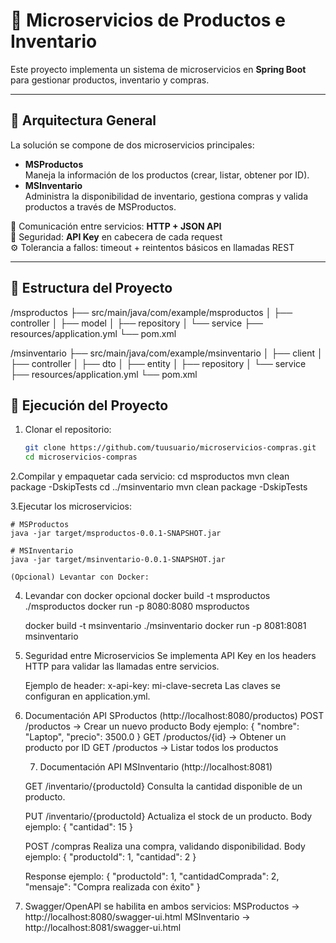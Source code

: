 # 🛒 Microservicios de Productos e Inventario

Este proyecto implementa un sistema de microservicios en **Spring Boot** para gestionar productos, inventario y compras.

---

## 📌 Arquitectura General

La solución se compone de dos microservicios principales:

- **MSProductos**  
  Maneja la información de los productos (crear, listar, obtener por ID).
- **MSInventario**  
  Administra la disponibilidad de inventario, gestiona compras y valida productos a través de MSProductos.

📡 Comunicación entre servicios: **HTTP + JSON API**  
🔑 Seguridad: **API Key** en cabecera de cada request  
⚙️ Tolerancia a fallos: timeout + reintentos básicos en llamadas REST

---

## 📂 Estructura del Proyecto
/msproductos
├── src/main/java/com/example/msproductos
│ ├── controller
│ ├── model
│ ├── repository
│ └── service
├── resources/application.yml
└── pom.xml

/msinventario
├── src/main/java/com/example/msinventario
│ ├── client
│ ├── controller
│ ├── dto
│ ├── entity
│ ├── repository
│ └── service
├── resources/application.yml
└── pom.xml

## 🚀 Ejecución del Proyecto

1. Clonar el repositorio:
   ```bash
   git clone https://github.com/tuusuario/microservicios-compras.git
   cd microservicios-compras

 2.Compilar y empaquetar cada servicio:
    cd msproductos
    mvn clean package -DskipTests
    cd ../msinventario
    mvn clean package -DskipTests

3.Ejecutar los microservicios:

    # MSProductos
    java -jar target/msproductos-0.0.1-SNAPSHOT.jar
    
    # MSInventario
    java -jar target/msinventario-0.0.1-SNAPSHOT.jar

    (Opcional) Levantar con Docker:

4. Levandar con docker opcional
   docker build -t msproductos ./msproductos
    docker run -p 8080:8080 msproductos
    
    docker build -t msinventario ./msinventario
    docker run -p 8081:8081 msinventario

5. Seguridad entre Microservicios
   Se implementa API Key en los headers HTTP para validar las llamadas entre servicios.

    Ejemplo de header:  x-api-key: mi-clave-secreta
    Las claves se configuran en application.yml.

6. Documentación API SProductos (http://localhost:8080/productos)
   POST /productos → Crear un nuevo producto
   Body ejemplo:
   {
      "nombre": "Laptop",
      "precio": 3500.0
    }
    GET /productos/{id} → Obtener un producto por ID
    GET /productos → Listar todos los productos


   7. Documentación API MSInventario (http://localhost:8081)
    
    GET /inventario/{productoId}
    Consulta la cantidad disponible de un producto.

    PUT /inventario/{productoId}
    Actualiza el stock de un producto.
    Body ejemplo:
    {
      "cantidad": 15
    }
        
    POST /compras
    Realiza una compra, validando disponibilidad.
    Body ejemplo:
    {
      "productoId": 1,
      "cantidad": 2
    }
   
    Response ejemplo:
    {
      "productoId": 1,
      "cantidadComprada": 2,
      "mensaje": "Compra realizada con éxito"
    }

7. Swagger/OpenAPI se habilita en ambos servicios:
    MSProductos → http://localhost:8080/swagger-ui.html
    MSInventario → http://localhost:8081/swagger-ui.html
